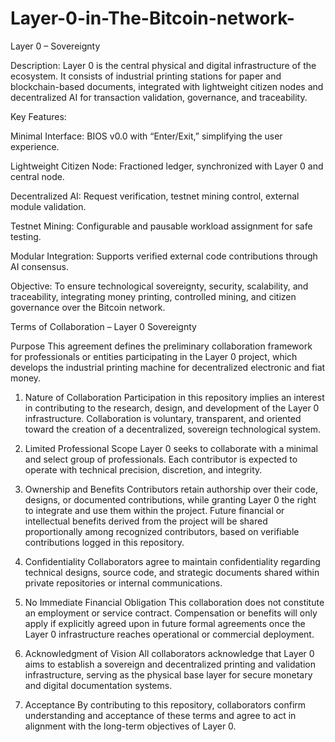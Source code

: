 # Layer-0-in-The-Bitcoin-network-


Layer 0 – Sovereignty

Description:
Layer 0 is the central physical and digital infrastructure of the ecosystem. It consists of industrial printing stations for paper and blockchain-based documents, integrated with lightweight citizen nodes and decentralized AI for transaction validation, governance, and traceability.

Key Features:

Minimal Interface: BIOS v0.0 with “Enter/Exit,” simplifying the user experience.

Lightweight Citizen Node: Fractioned ledger, synchronized with Layer 0 and central node.

Decentralized AI: Request verification, testnet mining control, external module validation.

Testnet Mining: Configurable and pausable workload assignment for safe testing.

Modular Integration: Supports verified external code contributions through AI consensus.


Objective:
To ensure technological sovereignty, security, scalability, and traceability, integrating money printing, controlled mining, and citizen governance over the Bitcoin network.

Terms of Collaboration – Layer 0 Sovereignty

Purpose
This agreement defines the preliminary collaboration framework for professionals or entities participating in the Layer 0 project, which develops the industrial printing machine for decentralized electronic and fiat money.

1. Nature of Collaboration
Participation in this repository implies an interest in contributing to the research, design, and development of the Layer 0 infrastructure. Collaboration is voluntary, transparent, and oriented toward the creation of a decentralized, sovereign technological system.

2. Limited Professional Scope
Layer 0 seeks to collaborate with a minimal and select group of professionals. Each contributor is expected to operate with technical precision, discretion, and integrity.

3. Ownership and Benefits
Contributors retain authorship over their code, designs, or documented contributions, while granting Layer 0 the right to integrate and use them within the project.
Future financial or intellectual benefits derived from the project will be shared proportionally among recognized contributors, based on verifiable contributions logged in this repository.

4. Confidentiality
Collaborators agree to maintain confidentiality regarding technical designs, source code, and strategic documents shared within private repositories or internal communications.

5. No Immediate Financial Obligation
This collaboration does not constitute an employment or service contract. Compensation or benefits will only apply if explicitly agreed upon in future formal agreements once the Layer 0 infrastructure reaches operational or commercial deployment.

6. Acknowledgment of Vision
All collaborators acknowledge that Layer 0 aims to establish a sovereign and decentralized printing and validation infrastructure, serving as the physical base layer for secure monetary and digital documentation systems.

7. Acceptance
By contributing to this repository, collaborators confirm understanding and acceptance of these terms and agree to act in alignment with the long-term objectives of Layer 0.


